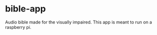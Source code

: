 # bible-app
Audio bible made for the visually impaired. This app is meant to run on a raspberry pi.
